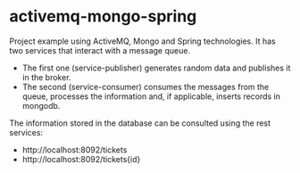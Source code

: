 # activemq-mongo-spring

Project example using ActiveMQ, Mongo and Spring technologies.
It has two services that interact with a message queue.

- The first one (service-publisher) generates random data and publishes it in the broker.
- The second (service-consumer) consumes the messages from the queue, processes the information and, if applicable, inserts records in mongodb.

The information stored in the database can be consulted using the rest services:

- http://localhost:8092/tickets
- http://localhost:8092/tickets{id}
